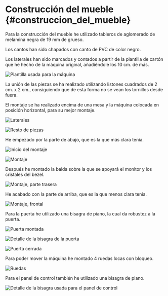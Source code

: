 # Construcción del mueble {#construccion_del_mueble}

Para la construcción del mueble he utilizado tableros de aglomerado de melamina negra  de 19 mm de grueso.

Los cantos han sido chapados con canto de PVC de color negro.

Los laterales han sido marcados y contados a partir de la plantilla de cartón que he hecho de la máquina original, añadiéndole los 10 cm. de más.

![Plantilla usada para la máquina](Mueble_00.jpg "Plantilla usada para la máquina")

La unión de las piezas se ha realizado utilizando listones cuadrados de 2 cm. x 2 cm., consiguiendo que de esta forma no se vean los tornillos desde fuera.

El montaje se ha realizado encima de una mesa y la máquina colocada en posición horizontal, para su mejor montaje.

![Laterales](Mueble_01.jpg "Laterales")

![Resto de piezas](Mueble_02.jpg "Resto de piezas")

He empezado por la parte de abajo, que es la que más clara tenía.

![Inicio del montaje](Mueble_03.jpg "Inicio del montaje")

![Montaje](Mueble_04.jpg "Montaje")

Después he montado la balda sobre la que se apoyará el monitor y los cristales del bezel.

![Montaje, parte trasera](Mueble_05.jpg "Montaje, parte trasera")

He acabado con la parte de arriba, que es la que menos clara tenía.

![Montaje, frontal](Mueble_06.jpg "Montaje, frontal")

Para la puerta he utilizado una bisagra de piano, la cual da robustez a la puerta.

![Puerta montada](Mueble_07.jpg "Puerta montada")

![Detalle de la bisagra de la puerta](Mueble_08.jpg "Detalle de la bisagra de la puerta")

![Puerta cerrada](Mueble_09.jpg "Puerta cerrada")

Para poder mover la máquina he montado 4 ruedas locas con bloqueo.

![Ruedas](Mueble_10.jpg "Ruedas")

Para el panel de control también he utilizado una bisagra de piano.

![Detalle de la bisagra usada para el panel de control](Mueble_11.jpg "Detalle de la bisagra usada para el panel de control")
